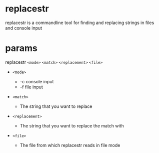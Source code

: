 # replacestr
replacestr is a commandline tool for finding and replacing strings in files and console input

# params

replacestr `<mode>` `<match>` `<replacement>` `<file>`

* `<mode>` 
  * -c    console input
  * -f    file input

* `<match>`
  * The string that you want to replace
  
* `<replacement>`
  * The string that you want to replace the match with
  
* `<file>`
  * The file from which replacestr reads in file mode
